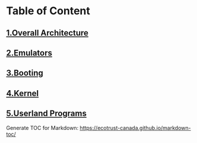 # Table of Content
## [1.Overall Architecture](Overall_Architecture.md)
## [2.Emulators](Emulators.md)
## [3.Booting](Booting.md)
## [4.Kernel](Kernel.md)
## [5.Userland Programs](Userland_Programs.md)

Generate TOC for Markdown: https://ecotrust-canada.github.io/markdown-toc/
